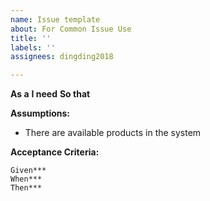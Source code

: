 ```yaml
---
name: Issue template
about: For Common Issue Use
title: ''
labels: ''
assignees: dingding2018

---
```


**As a**
**I need**
**So that** 

**Assumptions:**

* There are available products in the system

**Acceptance Criteria:**

```
Given***
When*** 
Then***
```

